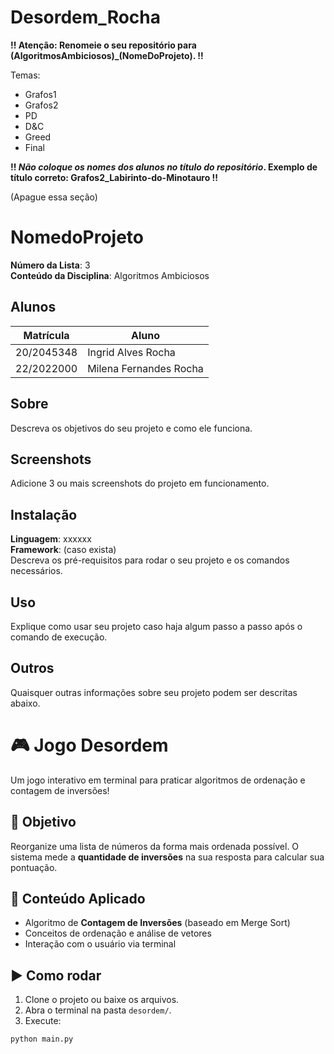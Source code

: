 # Desordem_Rocha
**!! Atenção: Renomeie o seu repositório para (AlgoritmosAmbiciosos)_(NomeDoProjeto). !!** 

Temas:
 - Grafos1
 - Grafos2
 - PD
 - D&C
 - Greed
 - Final 
 
 **!! *Não coloque os nomes dos alunos no título do repositório*. Exemplo de título correto: Grafos2_Labirinto-do-Minotauro !!**
 
 (Apague essa seção)

# NomedoProjeto

**Número da Lista**: 3<br>
**Conteúdo da Disciplina**: Algoritmos Ambiciosos<br>

## Alunos
|Matrícula | Aluno |
| -- | -- |
| 20/2045348  |  Ingrid Alves Rocha |
| 22/2022000 |  Milena Fernandes Rocha|

## Sobre 
Descreva os objetivos do seu projeto e como ele funciona. 

## Screenshots
Adicione 3 ou mais screenshots do projeto em funcionamento.

## Instalação 
**Linguagem**: xxxxxx<br>
**Framework**: (caso exista)<br>
Descreva os pré-requisitos para rodar o seu projeto e os comandos necessários.

## Uso 
Explique como usar seu projeto caso haja algum passo a passo após o comando de execução.

## Outros 
Quaisquer outras informações sobre seu projeto podem ser descritas abaixo.

# 🎮 Jogo Desordem

Um jogo interativo em terminal para praticar algoritmos de ordenação e contagem de inversões!

## 📌 Objetivo

Reorganize uma lista de números da forma mais ordenada possível. O sistema mede a **quantidade de inversões** na sua resposta para calcular sua pontuação.

## 🧠 Conteúdo Aplicado

- Algoritmo de **Contagem de Inversões** (baseado em Merge Sort)
- Conceitos de ordenação e análise de vetores
- Interação com o usuário via terminal

## ▶️ Como rodar

1. Clone o projeto ou baixe os arquivos.
2. Abra o terminal na pasta `desordem/`.
3. Execute:

```bash
python main.py





